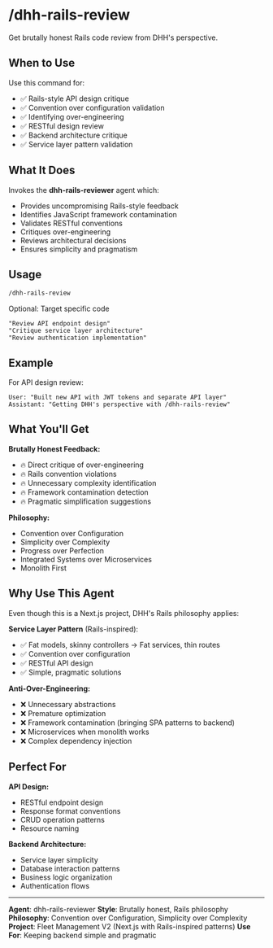 # /dhh-rails-review

Get brutally honest Rails code review from DHH's perspective.

## When to Use

Use this command for:
- ✅ Rails-style API design critique
- ✅ Convention over configuration validation
- ✅ Identifying over-engineering
- ✅ RESTful design review
- ✅ Backend architecture critique
- ✅ Service layer pattern validation

## What It Does

Invokes the **dhh-rails-reviewer** agent which:
- Provides uncompromising Rails-style feedback
- Identifies JavaScript framework contamination
- Validates RESTful conventions
- Critiques over-engineering
- Reviews architectural decisions
- Ensures simplicity and pragmatism

## Usage

```bash
/dhh-rails-review
```

Optional: Target specific code
```
"Review API endpoint design"
"Critique service layer architecture"
"Review authentication implementation"
```

## Example

For API design review:
```
User: "Built new API with JWT tokens and separate API layer"
Assistant: "Getting DHH's perspective with /dhh-rails-review"
```

## What You'll Get

**Brutally Honest Feedback:**
- 🔥 Direct critique of over-engineering
- 🔥 Rails convention violations
- 🔥 Unnecessary complexity identification
- 🔥 Framework contamination detection
- 🔥 Pragmatic simplification suggestions

**Philosophy:**
- Convention over Configuration
- Simplicity over Complexity
- Progress over Perfection
- Integrated Systems over Microservices
- Monolith First

## Why Use This Agent

Even though this is a Next.js project, DHH's Rails philosophy applies:

**Service Layer Pattern** (Rails-inspired):
- ✅ Fat models, skinny controllers → Fat services, thin routes
- ✅ Convention over configuration
- ✅ RESTful API design
- ✅ Simple, pragmatic solutions

**Anti-Over-Engineering:**
- ❌ Unnecessary abstractions
- ❌ Premature optimization
- ❌ Framework contamination (bringing SPA patterns to backend)
- ❌ Microservices when monolith works
- ❌ Complex dependency injection

## Perfect For

**API Design:**
- RESTful endpoint design
- Response format conventions
- CRUD operation patterns
- Resource naming

**Backend Architecture:**
- Service layer simplicity
- Database interaction patterns
- Business logic organization
- Authentication flows

---

**Agent**: dhh-rails-reviewer
**Style**: Brutally honest, Rails philosophy
**Philosophy**: Convention over Configuration, Simplicity over Complexity
**Project**: Fleet Management V2 (Next.js with Rails-inspired patterns)
**Use For**: Keeping backend simple and pragmatic
